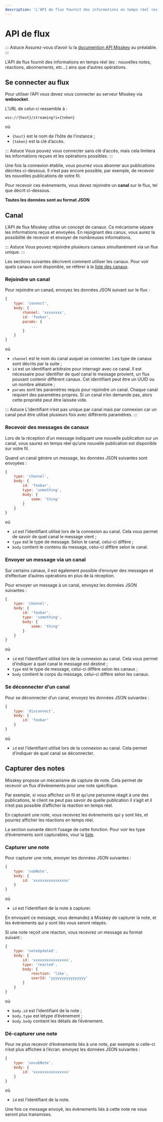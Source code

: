```yaml
---
description: 'L’API de flux fournit des informations en temps réel (ex : nouvelles notes, réactions, abonnements, etc…) ainsi que d’autres opérations.'
---
```


# API de flux

::: Astuce
Assurez-vous d’avoir lu la [documention API Misskey](../index.md) au préalable.
:::

L’API de flux fournit des informations en temps réel (ex : nouvelles notes, réactions, abonnements, etc…) ains que d’autres opérations.

## Se connecter au flux

Pour utiliser l’API vous devez vous connecter au serveur Misskey via **websocket**.

L’URL de celui-ci ressemble à :

```:no-line-numbers
wss://{host}/streaming?i={token}
```

où
- `{host}` est le nom de l’hôte de l’instance ;
- `{token}` est la clé d’accès.

::: Astuce
Vous pouvez vous connecter sans clé d’accès, mais cela limitera les informations reçues et les opérations possibles.
:::

Une fois la connexion établie, vous pourrez vous abonner aux publications décrites ci-dessous. Il n’est pas encore possible, par exemple, de recevoir les nouvelles publications de votre fil.

Pour recevoir ces évènements, vous devez rejoindre un **canal** sur le flux, tel que décrit ci-dessous.

**Toutes les données sont au format JSON**

## Canal
L’API de flux Misskey utilise un concept de canaux. Ce mécanisme sépare les informations reçus et envoyées.
En rejoignant des canux, vous aurez la possibilité de recevoir et envoyer de nombreuses informations.

::: Astuce
Vous pouvez rejoindre plusieurs canaux simultanément via un flux unique.
:::

Les sections suivantes décrivent comment utiliser les canaux. Pour voir quels canaux sont disponible, se référer à la [liste des canaux](./channel/index.md).

### Rejoindre un canal
Pour rejoindre un canad, envoyez les données JSON suivant sur le flux :

```js
{
	type: 'connect',
	body: {
		channel: 'xxxxxxxx',
		id: 'foobar',
		params: {
			...
		}
	}
}
```

où
- `channel` est le nom du canal auquel se connecter. Les type de canaux sont décrits par la suite ;
- `id` est un identifiant arbitraire pour interragir avec ce canal. Il est nécessaire pour identifier de quel canal le message provient, un flux pouvant contenir différent canaux. Cet identifiant peut être un UUID ou un nombre aléatoire ;
- `params` sont les paramètres requis pour rejoindre un canal. Chaque canal requiert des paramètres propres. Si un canal n’en demande pas, alors cette propriété peut être laissée vide.

::: Astuce
L’identifiant n’est pas unique par canal mais par connexion car un canal peut être utilisé plusieurs fois avec différents paramètres.
:::

### Recevoir des messages de canaux
Lors de la réception d’un message indiquant une nouvelle publication sur un canal, vous saurez en temps réel qu’une nouvelle publication est disponible sur votre fil.

Quand un canal génère un message, les données JSON suivantes sont envoyées :
```js
{
	type: 'channel',
	body: {
		id: 'foobar',
		type: 'something',
		body: {
			some: 'thing'
		}
	}
}
```

où
- `id` est l’identifiant utilisé lors de la connexion au canal. Cela vous permet de savoir de quel canal le message vient ;
- `type` est le type de message. Selon le canal, celui-ci diffère ;
- `body` contient le contenu du message, celui-ci diffère selon le canal.

### Envoyer un message via un canal
Sur certains canaux, il est également possible d’envoyer des messages et d’effectuer d’autres opérations en plus de la réception.

Pour envoyer un message à un canal, envoyez les données JSON suivantes :
```js
{
	type: 'channel',
	body: {
		id: 'foobar',
		type: 'something',
		body: {
			some: 'thing'
		}
	}
}
```

où
- `id` est l’identifiant utilisé lors de la connexion au canal. Cela vous permet d’indiquer à quel canal le message est destiné ;
- `type` est le type de message, celui-ci diffère selon les canaux ;
- `body` contient le corps du message, celui-ci diffère selon les canaux.

### Se déconnecter d’un canal
Pour se déconnecter d’un canal, envoyez les données JSON suivantes :
```js
{
	type: 'disconnect',
	body: {
		id: 'foobar'
	}
}
```

où
- `id` est l’identifiant utilisé lors de la connexion au canal. Cela permet d’indiquer de quel canal se déconnecter.

## Capturer des notes
Misskey propose un mécanisme de capture de note. Cela permet de recevoir un flux d’évènements pour une note spécifique.

Par exemple, si vous affichez un fil et qu’une personne réagit à une des publications, le client ne peut pas savoir de quelle publication il s’agit et il n’est pas possible d’afficher la réaction en temps réel.

En capturant une note, vous recevrez les évènements qui y sont liés, et pourrez afficher les réactions en temps réel.

La section suivante décrit l’usage de cette fonction. Pour voir les type d’évènements sont capturables, vour la [liste](./note-capture-events.md).

### Capturer une note

Pour capturer une note, envoyer les données JSON suivantes :

```js
{
	type: 'subNote',
	body: {
		id: 'xxxxxxxxxxxxxxxx'
	}
}
```

où
- `id` est l’identifiant de la note à capturer.

En envoyant ce message, vous demandez à Misskey de capturer la note, et les évènements qui y sont liés vous seront relayés.

Si une note reçoit une réacton, vous recevrez un message au format suivant :
```js
{
	type: 'noteUpdated',
	body: {
		id: 'xxxxxxxxxxxxxxxx',
		type: 'reacted',
		body: {
			reaction: 'like',
			userId: 'yyyyyyyyyyyyyyyy'
		}
	}
}
```

où
- `body.id` est l’identifiant de la note ;
- `body.type` est letype d’évènement ;
- `body.body` contient les détails de l’évènement.

### Dé-capturer une note

Pour ne plus recevoir d’évènements liés à une note, par exemple si celle-ci n’est plus affichée à l’écran. envoyez les données JSON suivantes :
```js
{
	type: 'unsubNote',
	body: {
		id: 'xxxxxxxxxxxxxxxx'
	}
}
```

où
- `id` est l’identifiant de la note.

Une fois ce message envoyé, les évènements liés à cette note ne vous seront plus transmises.
